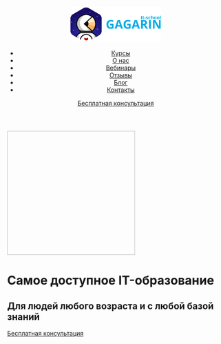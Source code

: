 <!DOCKTYPE html>
<html>
  <head>
    <meta charset="utf-8">
    <title>Gagarin It-school</title>  
  </head>
  <body>
    <header class="site-header">
      <div class="container">
        <div class="logo">
          <img src="img/logo.png" width="210" height="81" alt "Gagarin It-school">
        </div>
        <nav class="main-navigation">
          <ul>
            <li>
              <a href="#">Курсы</a>
            </li>
            <li>
            <a href="#">О нас</a>
            </li>
            <li>
              <a href="#">Вебинары</a>
            </li>
            <li>
              <a href="#">Отзывы</a>
            </li>
            <li>
              <a href="#">Блог</a>
            </li>
            <li>
              <a href="#">Контакты</a>
            </li>
          </ul>       
        </nav>
        <div class="free-consultation">
          <a class="consultation" href="#">Бесплатная консультация</a>
        </div>
      </div>
    </header>  
    <main class="container"
      <div class="big-logo"> 
        <img src"img/big_logo.png" width="297" height="287" alt "Gagarin It-school">
      </div> 
      <h1>Самое доступное IT-образование</h1>
      <h2>Для людей любого возраста и с любой базой знаний</h2>
      <div class="free-consultation">
          <a class="consultation" href="#">Бесплатная консультация</a>
      </div> 
    </main>
  </body>
</html>